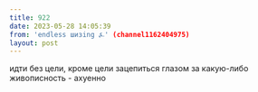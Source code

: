 ```yaml
---
title: 922
date: 2023-05-28 14:05:39
from: 'endless шизing ⍼' (channel1162404975)
layout: post
---
```


идти без цели, кроме цели зацепиться глазом за какую-либо живописность - ахуенно
